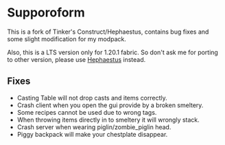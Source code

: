 # Supporoform

This is a fork of Tinker's Construct/Hephaestus, contains bug fixes and some slight modification for my modpack.

Also, this is a LTS version only for 1.20.1 fabric. So don't ask me for porting to other version, please use 
[Hephaestus](https://github.com/Alpha-s-Stuff/TinkersConstruct) instead.

## Fixes

- Casting Table will not drop casts and items correctly.
- Crash client when you open the gui provide by a broken smeltery.
- Some recipes cannot be used due to wrong tags.
- When throwing items directly in to smeltery it will wrongly stack.
- Crash server when wearing piglin/zombie_piglin head.
- Piggy backpack will make your chestplate disappear.
